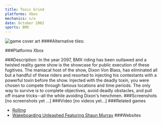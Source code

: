 ```yaml
---
title: Toxic Grind
platforms: Xbox
mechanics: n/a
date: October 2002
sports: BMX
---
```

![game cover art](//images.igdb.com/igdb/image/upload/t_cover_big/fgafy9zctqs7bcmalq0p.jpg "Logo Title Text 1")
####Alternative tiles:

###Platforms
Xbox

###Description:
In the year 2097, BMX riding has been outlawed and a twisted reality game show is the showcase for public execution of these fugitives. The maniacal host of the show, Dixon Von Blass, has eliminated all but a handful of these riders and resorted to injecting his contestants with a powerful toxin before the show. Injected with the deadly toxin, you were chosen to compete through famous locations and time periods. The only way to survive is to complete objectives, avoid deadly obstacles, and pull off insane tricks--all the while avoiding Dixon's henchmen.
###Screenshots
[no screenshots yet ...]
###Video
[no videos yet...]
###Related games
* [Rolling](/games/rolling-6017/)
* [Wakeboarding Unleashed Featuring Shaun Murray](/games/wakeboarding-unleashed-featuring-shaun-murray-23694/)
###Websites

